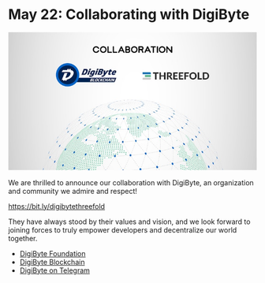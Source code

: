 # May 22: Collaborating with DigiByte

![](img/digibyteintro.jpg)

We are thrilled to announce our collaboration with DigiByte, an organization and community we admire and respect!

https://bit.ly/digibytethreefold

They have always stood by their values and vision, and we look forward to joining forces to truly empower developers and decentralize our world together.

- [DigiByte Foundation](https://digibytefoundation.io/)
- [DigiByte Blockchain](https://digibyte.io/)
- [DigiByte on Telegram](https://t.me/DigiByteCoin)